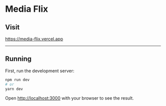 # Media Flix

## Visit

https://media-flix.vercel.app

---
## Running

First, run the development server:

```bash
npm run dev
# or
yarn dev
```

Open [http://localhost:3000](http://localhost:3000) with your browser to see the result.
